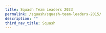 ```yaml
---
title: Squash Team Leaders 2023
permalink: /squash/squash-team-leaders-2015/
description: ""
third_nav_title: Squash
---
```

